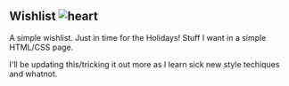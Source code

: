 ## Wishlist ![heart](http://i.imgur.com/4PataBu.png)

A simple wishlist. Just in time for the Holidays!
Stuff I want in a simple HTML/CSS page.

I'll be updating this/tricking it out more as I learn sick new style techiques and whatnot. 
